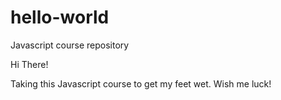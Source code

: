 # hello-world
Javascript course repository

Hi There! 

Taking this Javascript course to get my feet wet. Wish me luck! 
